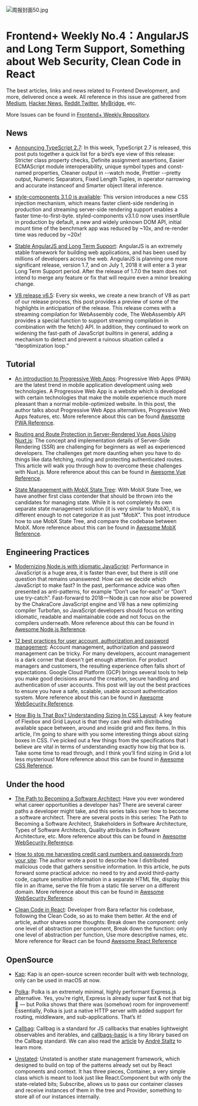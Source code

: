 ![周报封面50.jpg](http://upload-images.jianshu.io/upload_images/1647496-158b53fefd7a44fa.jpg?imageMogr2/auto-orient/strip%7CimageView2/2/w/1240)

# Frontend+ Weekly No.4：AngularJS and Long Term Support, Something about Web Security, Clean Code in React

The best articles, links and news related to Frontend Development, and more, delivered once a week. All reference in this issue are gathered from [Medium](https://medium.com/@384924552), [Hacker News](https://news.ycombinator.com/news), [Reddit](reddit.com),[Twitter](twitter.com), [MyBridge](mybridge.co), etc.

More Issues can be found in [Frontend+ Weekly Repository](https://parg.co/U9x).

## News

* [Announcing TypeScript 2.7](https://parg.co/UvA): In this week, TypeScript 2.7 is released, this post puts together a quick list for a bird’s eye view of this release: Stricter class property checks, Definite assignment assertions, Easier ECMAScript module interoperability, unique symbol types and const-named properties, Cleaner output in --watch mode, Prettier --pretty output, Numeric Separators, Fixed Length Tuples, in operator narrowing and accurate instanceof and Smarter object literal inference.

* [style-components 3.1.0 is available](https://parg.co/Uvd): This version introduces a new CSS injection mechanism, which means faster client-side rendering in production and streaming server-side rendering support enables a faster time-to-first-byte. styled-components v3.1.0 now uses insertRule in production by default, a new and widely unknown DOM API, initial mount time of the benchmark app was reduced by ~10x, and re-render time was reduced by ~20x!

* [Stable AngularJS and Long Term Support](https://parg.co/UvQ): AngularJS is an extremely stable framework for building web applications, and has been used by millions of developers across the web. AngularJS is planning one more significant release, version 1.7, and on July 1, 2018 it will enter a 3 year Long Term Support period. After the release of 1.7.0 the team does not intend to merge any feature or fix that will require even a minor breaking change.

* [V8 release v6.5](https://v8project.blogspot.my/2018/02/v8-release-65.html): Every six weeks, we create a new branch of V8 as part of our release process, this post provides a preview of some of the highlights in anticipation of the release. This release comes with a streaming compilation for WebAssembly code, The WebAssembly API provides a special function to support streaming compilation in combination with the fetch() API. In addition, they continued to work on widening the fast-path of JavaScript builtins in general, adding a mechanism to detect and prevent a ruinous situation called a “deoptimization loop.”

## Tutorial

* [An introduction to Progressive Web Apps](https://parg.co/ULc): Progressive Web Apps (PWA) are the latest trend in mobile application development using web technologies. A Progressive Web App is a website which is developed with certain technologies that make the mobile experience much more pleasant than a normal mobile-optimized website. In this post, the author talks about Progressive Web Apps alternatives, Progressive Web Apps features, etc. More reference about this can be found [Awesome PWA Reference](https://github.com/wxyyxc1992/Awesome-Lists#production).

* [Routing and Route Protection in Server-Rendered Vue Apps Using Nuxt.js](https://parg.co/UvF): The concept and implementation details of Server-Side Rendering (SSR) are challenging for beginners as well as experienced developers. The challenges get more daunting when you have to do things like data fetching, routing and protecting authenticated routes. This article will walk you through how to overcome these challenges with Nuxt.js. More reference about this can be found in [Awesome Vue Reference](https://github.com/wxyyxc1992/Awesome-Lists#framework).

* [State Management with MobX State Tree](https://parg.co/Uvj): With MobX State Tree, we have another first class contender that should be thrown into the candidates for managing state. While it is not completely its own separate state management solution (it is very similar to MobX), it is different enough to not categorize it as just “MobX”. This post introduce how to use MobX State Tree, and compare the codebase between MobX. More reference about this can be found in [Awesome MobX Reference](https://github.com/wxyyxc1992/Awesome-Lists#framework).

## Engineering Practices

* [Modernizing Node.js with idiomatic JavaScript](https://parg.co/UvG): Performance in JavaScript is a huge area, it is faster than ever, but there is still one question that remains unanswered: How can we decide which JavaScript to make fast? In the past, performance advice was often presented as anti-patterns, for example “Don’t use for-each” or “Don’t use try-catch”. Fast-forward to 2018 — Node.js can now also be powered by the ChakraCore JavaScript engine and V8 has a new optimizing compiler Turbofan, so JavaScript developers should focus on writing idiomatic, readable and maintainable code and not focus on the compilers underneath. More reference about this can be found in [Awesome Node.js Reference](https://github.com/wxyyxc1992/Awesome-Lists#webframework).

* [12 best practices for user account, authorization and password management](https://parg.co/U9A): Account management, authorization and password management can be tricky. For many developers, account management is a dark corner that doesn't get enough attention. For product managers and customers, the resulting experience often falls short of expectations. Google Cloud Platform (GCP) brings several tools to help you make good decisions around the creation, secure handling and authentication of user accounts. This post will lay out the best practices to ensure you have a safe, scalable, usable account authentication system. More reference about this can be found in [Awesome WebSecurity Reference](https://github.com/wxyyxc1992/Awesome-Lists#websecurity).

* [How Big Is That Box? Understanding Sizing In CSS Layout](https://parg.co/Ukr): A key feature of Flexbox and Grid Layout is that they can deal with distributing available space between, around and inside grid and flex items. In this article, I’m going to share with you some interesting things about sizing boxes in CSS. I’ve picked out a few things from the specifications that I believe are vital in terms of understanding exactly how big that box is. Take some time to read through, and I think you’ll find sizing in Grid a lot less mysterious! More reference about this can be found in [Awesome CSS Reference](https://github.com/wxyyxc1992/Awesome-Lists#syntax).

## Under the hood

* [The Path to Becoming a Software Architect](https://parg.co/Uv2): Have you ever wondered what career opportunities a developer has? There are several career paths a developer might take, and this series talks over how to become a software architect. There are several posts in this series: The Path to Becoming a Software Architect, Stakeholders in Software Architecture, Types of Software Architects, Quality attributes in Software Architecture, etc. More reference about this can be found in [Awesome WebSecurity Reference](https://github.com/wxyyxc1992/Awesome-Lists#websecurity).

* [How to stop me harvesting credit card numbers and passwords from your site](https://parg.co/Uvz): The author wrote a post to describe how I distributed malicious code that gathers sensitive information. In this article, he puts forward some practical advice: no need to try and avoid third-party code, capture sensitive information in a separate HTML file, display this file in an iframe, serve the file from a static file server on a different domain. More reference about this can be found in [Awesome WebSecurity Reference](https://github.com/wxyyxc1992/Awesome-Lists#websecurity).

* [Clean Code in React](https://codeburst.io/clean-code-in-react-fe11372f331c): Developer from Bara refactor his codebase, following the Clean Code, so as to make them better. At the end of article, author shares some thoughts: Break down the component: only one level of abstraction per component, Break down the function: only one level of abstraction per function, Use more descriptive names, etc. More reference for React can be found [Awesome React Reference](https://github.com/wxyyxc1992/Awesome-Lists#framework)

## OpenSource

* [Kap](https://github.com/wulkano/kap): Kap is an open-source screen recorder built with web technology, only can be used in macOS at now.

* [Polka](https://github.com/lukeed/polka): Polka is an extremely minimal, highly performant Express.js alternative. Yes, you’re right, Express is already super fast & not that big 🤔 — but Polka shows that there was (somehow) room for improvement! Essentially, Polka is just a native HTTP server with added support for routing, middleware, and sub-applications. That’s it!

* [Callbag](https://github.com/callbag/callbag): Callbag is a standard for JS callbacks that enables lightweight observables and iterables, and [callbags-basic](https://github.com/staltz/callbag-basics) is a tiny library based on the Callbag standard. We can also read the [article](https://staltz.com/why-we-need-callbags.html) by [André Staltz](https://twitter.com/andrestaltz) to learn more.

* [Unstated](https://github.com/thejameskyle/unstated): Unstated is another state management framework, which designed to build on top of the patterns already set out by React components and context. It has three pieces, Container, a very simple class which is meant to look just like React.Component but with only the state-related bits; Subscribe, allows us to pass our container classes and receive instances of them in the tree and Provider, something to store all of our instances internally.
